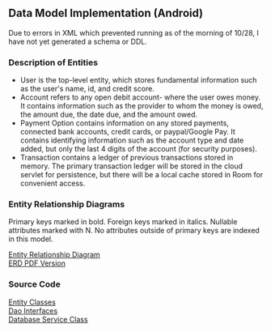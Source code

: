 ## Data Model Implementation (Android)

Due to errors in XML which prevented running as of the morning of 10/28, I have not
yet generated a schema or DDL.

### Description of Entities

* User is the top-level entity, which stores fundamental information such as the user's name, id, and credit score.
* Account refers to any open debit account- where the user owes money. It contains information such as the provider to whom the money is owed, the amount due, 
the date due, and the amount owed.
* Payment Option contains information on any stored payments, connected bank accounts, credit cards, or paypal/Google Pay. It contains identifying information such as the account type
and date added, but only the last 4 digits of the account (for security purposes).
* Transaction contains a ledger of previous transactions stored in memory. The primary transaction ledger will be stored in the cloud servlet for persistence, but there
will be a local cache stored in Room for convenient access.

### Entity Relationship Diagrams
Primary keys marked in bold. Foreign keys marked in italics. Nullable attributes marked with N. No attributes outside of primary keys are indexed in this model.   

[Entity Relationship Diagram](/tab_android_ERD_final.png)   
[ERD PDF Version](/tab_android_ERD_final.pdf)   

### Source Code
[Entity Classes](https://github.com/dannyseymour/Tab/tree/master/app/src/main/java/io/discordia/tab/model/entity)   
[Dao Interfaces](https://github.com/dannyseymour/Tab/tree/master/app/src/main/java/io/discordia/tab/model/dao)   
[Database Service Class](https://github.com/dannyseymour/Tab/blob/master/app/src/main/java/io/discordia/tab/service/TabDatabase.java)   
